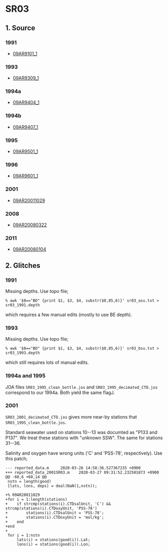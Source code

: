 # SR03
## 1. Source

### 1991
+ [09AR9101_1](https://cchdo.ucsd.edu/cruise/09AR9101_1)

### 1993
+ [09AR9309_1](https://cchdo.ucsd.edu/cruise/09AR9309_1)

### 1994a
+ [09AR9404_1](https://cchdo.ucsd.edu/cruise/09AR9404_1)

### 1994b
+ [09AR9407_1](https://cchdo.ucsd.edu/cruise/09AR9407_1)

### 1995
+ [09AR9501_1](https://cchdo.ucsd.edu/cruise/09AR9501_1)

### 1996
+ [09AR9601_1](https://cchdo.ucsd.edu/cruise/09AR9601_1)

###  2001
+ [09AR20011029](https://cchdo.ucsd.edu/cruise/20011029)

###  2008
+ [09AR20080322](https://cchdo.ucsd.edu/cruise/20080322)

###  2011
+ [09AR20080104](https://cchdo.ucsd.edu/cruise/20110104)

## 2. Glitches

### 1991
Missing depths. Use topo file;
```
% awk '$8=="BO" {print $1, $3, $4, substr($0,85,6)}' sr03_asu.txt > sr03_1991.depth
```
which requires a few manual edits (mostly to use BE depth).

### 1993
Missing depths. Use topo file;
```
% awk '$8=="BO" {print $1, $3, $4, substr($0,85,6)}' sr03_bsu.txt > sr03_1993.depth
```
which still requires lots of manual edits.


### 1994a and 1995

JOA files `SR03_1995_clean_bottle.jos` and `SR03_1995_decimated_CTD.jos` correspond
to our 1994a. Both yield the same flagJ.

### 2001

`SR03_2001_decimated_CTD.jos` gives more near-by stations that `SR03_1995_clean_bottle.jos`.

Standard seawater used on stations 10--13 was documted as "P133 and P137". We treat these stations with "unknown SSW". The same for stations 31--36.

Salinity and oxygen have wrong units ('C' and 'PSS-78', respectively). Use this patch;
```
--- reported_data.m     2020-03-26 14:58:36.527367235 +0900
+++ reported_data_2001SR03.m    2020-03-27 09:31:52.232501873 +0900
@@ -60,6 +60,14 @@
 nstn = length(good)
 [lats, lons, deps] = deal(NaN(1,nstn));

+% 09AR20011029
+for i = 1:length(stations)
+    if strcmp(stations(i).CTDsalUnit, 'C') && strcmp(stations(i).CTDoxyUnit, 'PSS-78')
+        stations(i).CTDsalUnit = 'PSS-78';
+        stations(i).CTDoxyUnit = 'mol/kg';
+    end
+end
+
 for i = 1:nstn
     lats(i) = stations(good(i)).Lat;
     lons(i) = stations(good(i)).Lon;
```
